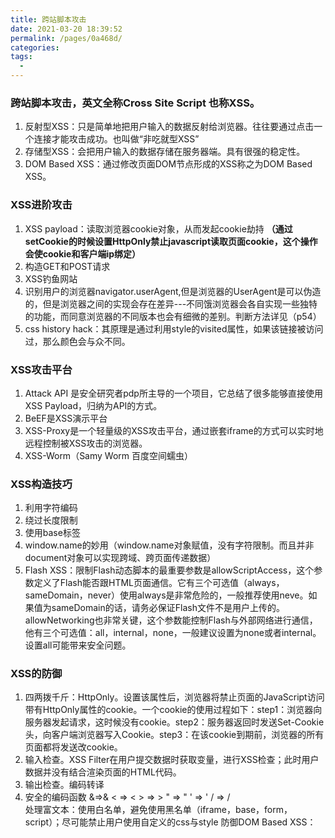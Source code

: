 ```yaml
---
title: 跨站脚本攻击
date: 2021-03-20 18:39:52
permalink: /pages/0a468d/
categories:
tags:
  - 
---
```

### 跨站脚本攻击，英文全称Cross Site Script 也称XSS。
1. 反射型XSS：只是简单地把用户输入的数据反射给浏览器。往往要通过点击一个连接才能攻击成功。也叫做“非吃就型XSS”
2. 存储型XSS：会把用户输入的数据存储在服务器端。具有很强的稳定性。
3. DOM Based XSS：通过修改页面DOM节点形成的XSS称之为DOM Based XSS。
### XSS进阶攻击
1. XSS payload：读取浏览器cookie对象，从而发起cookie劫持 **（通过setCookie的时候设置HttpOnly禁止javascript读取页面cookie，这个操作会使cookie和客户端ip绑定）**
2. 构造GET和POST请求
3. XSS钓鱼网站
4. 识别用户的浏览器navigator.userAgent,但是浏览器的UserAgent是可以伪造的，但是浏览器之间的实现会存在差异---不同饿浏览器会各自实现一些独特的功能，而同意浏览器的不同版本也会有细微的差别。判断方法详见（p54）
5. css history hack：其原理是通过利用style的visited属性，如果该链接被访问过，那么颜色会与众不同。
### XSS攻击平台
1. Attack API 是安全研究者pdp所主导的一个项目，它总结了很多能够直接使用XSS Payload，归纳为API的方式。
2. BeEF是XSS演示平台
3. XSS-Proxy是一个轻量级的XSS攻击平台，通过嵌套iframe的方式可以实时地远程控制被XSS攻击的浏览器。
4. XSS-Worm（Samy Worm 百度空间蠕虫）
### XSS构造技巧
1. 利用字符编码
2. 绕过长度限制
3. 使用base标签
4. window.name的妙用（window.name对象赋值，没有字符限制。而且并非document对象可以实现跨域、跨页面传递数据）
5. Flash XSS：限制Flash动态脚本的最重要参数是allowScriptAccess，这个参数定义了Flash能否跟HTML页面通信。它有三个可选值（always，sameDomain，never）使用always是非常危险的，一般推荐使用neve。如果值为sameDomain的话，请务必保证Flash文件不是用户上传的。allowNetworking也非常关键，这个参数能控制Flash与外部网络进行通信，他有三个可选值：all，internal，none，一般建议设置为none或者internal。设置all可能带来安全问题。
### XSS的防御
1. 四两拨千斤：HttpOnly。设置该属性后，浏览器将禁止页面的JavaScript访问带有HttpOnly属性的cookie。一个cookie的使用过程如下：step1：浏览器向服务器发起请求，这时候没有cookie。step2：服务器返回时发送Set-Cookie头，向客户端浏览器写入Cookie。step3：在该cookie到期前，浏览器的所有页面都将发送改cookie。
2. 输入检查。XSS Filter在用户提交数据时获取变量，进行XSS检查；此时用户数据并没有结合渲染页面的HTML代码。
3. 输出检查。编码转译
4. 安全的编码函数 &=>&amp;  < => &lt; > => &gt; " => &quot; ' => &#x27;  /  => &#x2F;  
处理富文本：使用白名单，避免使用黑名单（iframe，base，form，script）；尽可能禁止用户使用自定义的css与style
防御DOM Based XSS：
